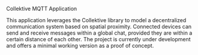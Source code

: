 Collektive MQTT Application

This application leverages the Collektive library to model a decentralized communication system based on spatial proximity. Connected devices can send and receive messages within a global chat, provided they are within a certain distance of each other.
The project is currently under development and offers a minimal working version as a proof of concept.
